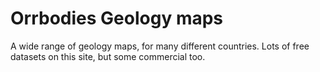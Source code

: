 # Orrbodies Geology maps

A wide range of geology maps, for many different countries. Lots of free datasets on this site, but some commercial too.

